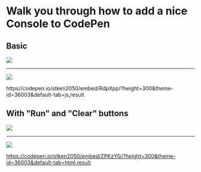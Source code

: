 # Walk you through how to add a nice Console to CodePen

## Basic

![](https://stken2050.github.io/medium/imgs/codepen-basic1.png)

---

![](https://stken2050.github.io/medium/imgs/codepen-basic2.png)


https//codepen.io/stken2050/embed/RdpXpp/?height=300&theme-id=36003&default-tab=js,result

## With "Run" and "Clear" buttons

![](https://stken2050.github.io/medium/imgs/codepen-button1.png)

---

![](https://stken2050.github.io/medium/imgs/codepen-button2.png)


https://codepen.io/stken2050/embed/ZPKzYG/?height=300&theme-id=36003&default-tab=html,result